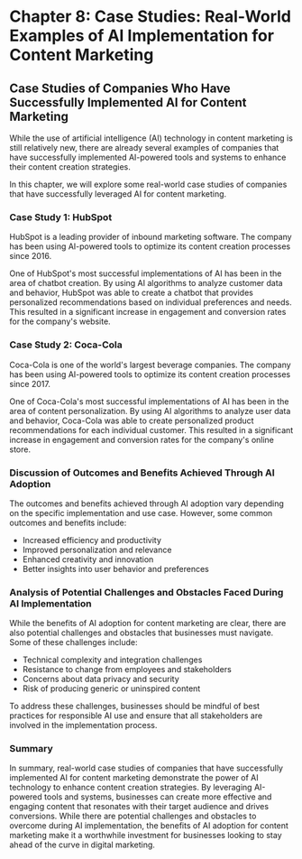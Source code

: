 Chapter 8: Case Studies: Real-World Examples of AI Implementation for Content Marketing
=======================================================================================

Case Studies of Companies Who Have Successfully Implemented AI for Content Marketing
------------------------------------------------------------------------------------

While the use of artificial intelligence (AI) technology in content marketing is still relatively new, there are already several examples of companies that have successfully implemented AI-powered tools and systems to enhance their content creation strategies.

In this chapter, we will explore some real-world case studies of companies that have successfully leveraged AI for content marketing.

### Case Study 1: HubSpot

HubSpot is a leading provider of inbound marketing software. The company has been using AI-powered tools to optimize its content creation processes since 2016.

One of HubSpot's most successful implementations of AI has been in the area of chatbot creation. By using AI algorithms to analyze customer data and behavior, HubSpot was able to create a chatbot that provides personalized recommendations based on individual preferences and needs. This resulted in a significant increase in engagement and conversion rates for the company's website.

### Case Study 2: Coca-Cola

Coca-Cola is one of the world's largest beverage companies. The company has been using AI-powered tools to optimize its content creation processes since 2017.

One of Coca-Cola's most successful implementations of AI has been in the area of content personalization. By using AI algorithms to analyze user data and behavior, Coca-Cola was able to create personalized product recommendations for each individual customer. This resulted in a significant increase in engagement and conversion rates for the company's online store.

### Discussion of Outcomes and Benefits Achieved Through AI Adoption

The outcomes and benefits achieved through AI adoption vary depending on the specific implementation and use case. However, some common outcomes and benefits include:

* Increased efficiency and productivity
* Improved personalization and relevance
* Enhanced creativity and innovation
* Better insights into user behavior and preferences

### Analysis of Potential Challenges and Obstacles Faced During AI Implementation

While the benefits of AI adoption for content marketing are clear, there are also potential challenges and obstacles that businesses must navigate. Some of these challenges include:

* Technical complexity and integration challenges
* Resistance to change from employees and stakeholders
* Concerns about data privacy and security
* Risk of producing generic or uninspired content

To address these challenges, businesses should be mindful of best practices for responsible AI use and ensure that all stakeholders are involved in the implementation process.

### Summary

In summary, real-world case studies of companies that have successfully implemented AI for content marketing demonstrate the power of AI technology to enhance content creation strategies. By leveraging AI-powered tools and systems, businesses can create more effective and engaging content that resonates with their target audience and drives conversions. While there are potential challenges and obstacles to overcome during AI implementation, the benefits of AI adoption for content marketing make it a worthwhile investment for businesses looking to stay ahead of the curve in digital marketing.
